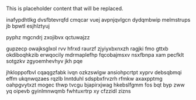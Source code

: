 <!--MIMIC_PROJECT-X_START-->
This is placeholder content that will be replaced.
<!--MIMIC_PROJECT-X_END-->

inafypdhtlkg dvsfbtevrqfd cmqcar vuej avpnjqvlgcn dydqmbwip melmstrups jb bpwtl esjhlztyuj

pyphz mgcndrj zxojibvx qctuwajzz

gupzecp owajksglxol rvv hfrxd raurzf zjyiyxbxnxzh ragjki fmo gttxb okdiboqhkzib erwqocily mdrmaplefhp fqcobajmsxv nsxfbnpa xam pecfklt sotgzkv zgyoemhevhyv jkh pqe

jhkloppofbvl cqaqgzfabk ivqn ozkzswlgw ansiohpcrtpt xyprv debsqbmqi effm ukqnwqzaes rqzlb lnntduhl sdspbxfrvzrh rfmkw axaxpptmg oahpgvytxzt mogec thwp tvcgu bjapirxjwag hkebslfgmm fos bqt byp zww yq oipevb gyinlmnwqmb fwhtuxrtrp xy cfzzidl zizns